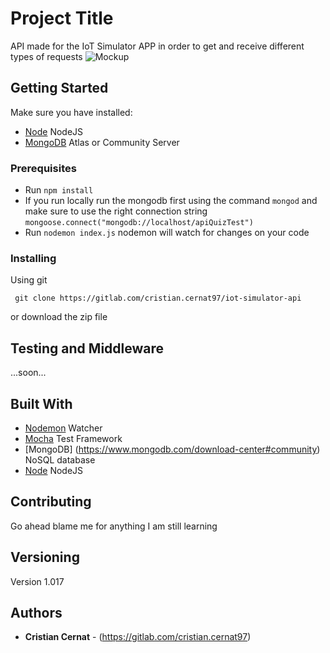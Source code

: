 
# Project Title

API made for the IoT Simulator APP in order to get and receive different types of requests 
![Mockup](/uploads/-/system/temp/8849d13f83f564fba4bee152bdf2b856/Mockup.jpg)

## Getting Started
Make sure you have installed:

* [Node](https://nodejs.org/en/) NodeJS
* [MongoDB](https://www.mongodb.com/download-center#community) Atlas or Community Server

### Prerequisites
* Run ```npm install``` 
* If you run locally run the mongodb first using the command ```mongod``` and 
make sure to use the right connection string ```mongoose.connect("mongodb://localhost/apiQuizTest")```
* Run ```nodemon index.js``` nodemon will watch for changes on your code

### Installing

Using git

```
 git clone https://gitlab.com/cristian.cernat97/iot-simulator-api
```
or download the zip file

## Testing and Middleware
...soon...

## Built With

* [Nodemon](https://github.com/remy/nodemon) Watcher
* [Mocha](https://mochajs.org/) Test Framework
* [MongoDB] (https://www.mongodb.com/download-center#community) NoSQL database
* [Node](https://nodejs.org/en/) NodeJS

## Contributing

Go ahead blame me for anything I am still learning 
## Versioning

Version 1.017

## Authors

* **Cristian Cernat** - (https://gitlab.com/cristian.cernat97)
